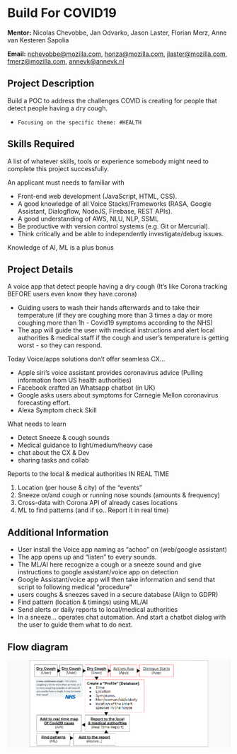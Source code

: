 # Build For COVID19

**Mentor:** Nicolas Chevobbe, Jan Odvarko, Jason Laster, Florian Merz, Anne van Kesteren Sapolia

**Email:** nchevobbe@mozilla.com, honza@mozilla.com, jlaster@mozilla.com, fmerz@mozilla.com, annevk@annevk.nl

## Project Description

Build a POC to address the challenges COVID is creating for people that detect people having a dry cough. 

- `Focusing on the specific theme: #HEALTH`

## Skills Required

A list of whatever skills, tools or experience somebody might need to complete this project successfully. 

An applicant must needs to familiar with

- Front-end web development (JavaScript, HTML, CSS).
- A good knowledge of all Voice Stacks/Frameworks (RASA, Google Assistant, Dialogflow, NodeJS, Firebase, REST APIs). 
- A good understanding of AWS, NLU, NLP, SSML 
- Be productive with version control systems (e.g. Git or Mercurial).
- Think critically and be able to independently investigate/debug issues.

Knowledge of AI, ML is a plus bonus

## Project Details

A voice app that detect people having a dry cough (It’s like Corona tracking BEFORE users even know they have corona)

- Guiding users to wash their hands afterwards and to take their temperature (if they are coughing more than 3 times a day or more coughing more than 1h - Covid19 symptoms according to the NHS) 
- The app will guide the user with medical instructions and alert local authorities & medical 
staff if the cough and user’s temperature is getting worst  - so they can respond. 

Today Voice/apps solutions don’t offer seamless CX...

- Apple siri’s voice assistant provides coronavirus advice (Pulling information from US health authorities)
- Facebook crafted an Whatsapp chatbot (in UK) 
- Google asks users about symptoms for Carnegie Mellon coronavirus forecasting effort.
- Alexa Symptom check Skill

What needs to learn

- Detect Sneeze & cough sounds
- Medical guidance to light/medium/heavy case
- chat about the CX & Dev
- sharing tasks and collab

Reports to the local & medical authorities IN REAL TIME
1. Location (per house & city) of the “events”
2. Sneeze or/and cough or running nose sounds (amounts & frequency)
3. Cross-data with Corona API of already cases locations
4. ML to find patterns (and if so.. Report it in real time)


## Additional Information

- User install the Voice app naming as “achoo” on (web/google assistant)
- The app opens up and “listen” to every sounds.
- The ML/AI here recognize a cough or a sneeze sound and give instructions to google assistant/voice app on detection
- Google Assistant/voice app will then take information and send that script to following medical “procedure”
- users coughs & sneezes saved in a secure database (Align to GDPR) 
- Find pattern (location & timings) using ML/AI
- Send alerts or daily reports to local/medical authorities
- In a sneeze... operates chat automation. And start a chatbot dialog with the user to guide them what to do next.

## Flow diagram
![Voice App Flow](../assets/flow.png "Data flow for voice app")

